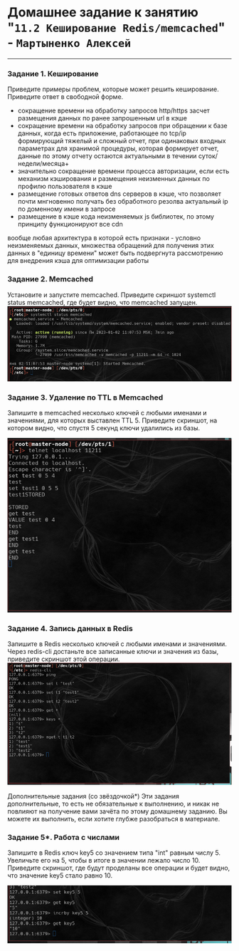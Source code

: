 # Домашнее задание к занятию "`11.2 Кеширование Redis/memcached`" - `Мартыненко Алексей`

---

### Задание 1. Кеширование
Приведите примеры проблем, которые может решить кеширование.
Приведите ответ в свободной форме.

+ сокращение времени на обработку запросов http/https засчет размещения данных по  ранее запрошенным url в кэше
+ сокращение времени на обработку запросов при обращении к базе данных, когда есть приложение, работающее по tcp/ip формирующий тяжелый и сложный отчет, при одинаковых входных параметрах для хранимой процедуры, которая формирует отчет, данные по этому отчету остаются актуальными в течении суток/недели/месяца+ 
+ значительно сокращение времени процесса авторизации, если есть механизм кэширования и размещения неизменных данных по профилю пользователя в кэше
+ размещение готовых ответов dns серверов в кэше, что позволяет почти мнгновенно получать без обработного резолва актуальный ip по доменному имени в запросе
+ размещение в кэше кода неизменяемых js библиотек, по этому принципу функционируют все cdn

вообще любая архитектура в которой есть признаки - условно неизменяемых данных, множества обращений для получения этих данных в "единицу времени" может быть подвергнута рассмотрению для внедрения кэша для оптимизации работы

### Задание 2. Memcached
Установите и запустите memcached.
Приведите скриншот systemctl status memcached, где будет видно, что memcached запущен.
![2-1](img/112/2-1.png)


### Задание 3. Удаление по TTL в Memcached
Запишите в memcached несколько ключей с любыми именами и значениями, для которых выставлен TTL 5.
Приведите скриншот, на котором видно, что спустя 5 секунд ключи удалились из базы.

![3-1](img/112/3-1.png)


### Задание 4. Запись данных в Redis
Запишите в Redis несколько ключей с любыми именами и значениями.
Через redis-cli достаньте все записанные ключи и значения из базы, приведите скриншот этой операции.
![4-1](img/112/4-1.png)


Дополнительные задания (со звёздочкой*)
Эти задания дополнительные, то есть не обязательные к выполнению, и никак не повлияют на получение вами зачёта по этому домашнему заданию. Вы можете их выполнить, если хотите глубже разобраться в материале.

### Задание 5*. Работа с числами
Запишите в Redis ключ key5 со значением типа "int" равным числу 5. Увеличьте его на 5, чтобы в итоге в значении лежало число 10.
Приведите скриншот, где будут проделаны все операции и будет видно, что значение key5 стало равно 10.

![5-1](img/112/5-1.png)

